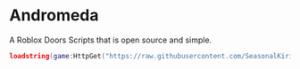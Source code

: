 # Andromeda
A Roblox Doors Scripts that is open source and simple.
```lua
loadstring(game:HttpGet("https://raw.githubusercontent.com/SeasonalKirito/Andromeda/main/loader.lua"))()
```
